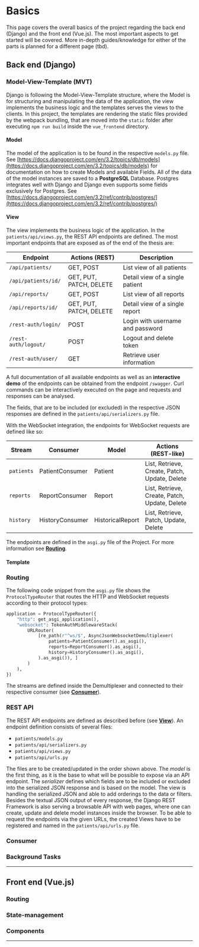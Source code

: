 # Basics

This page covers the overall basics of the project regarding the back end (Django) and the front end (Vue.js).
The most important aspects to get started will be covered. More in-depth guides/knowledge for either of the parts is planned
for a different page (tbd).

## Back end (Django)

### Model-View-Template (MVT)

Django is following the Model-View-Template structure, where the Model is for structuring and manipulating the data of the application, the view implements
the business logic and the templates serves the views to the clients. In this project, the templates are rendering the static files
provided by the webpack bundling, that are moved into the ``static`` folder after executing ``npm run build`` inside the ``vue_frontend`` directory.

#### Model

The model of the application is to be found in the respective ``models.py`` file. See [https://docs.djangoproject.com/en/3.2/topics/db/models](https://docs.djangoproject.com/en/3.2/topics/db/models) for documentation on how to create Models and available Fields.
All of the data of the model instances are saved to a **PostgreSQL** Database. Postgres integrates well with Django and Django even supports some fields exclusively for Postgres. See [https://docs.djangoproject.com/en/3.2/ref/contrib/postgres/](https://docs.djangoproject.com/en/3.2/ref/contrib/postgres/)

#### View

The view implements the business logic of the application. In the ``patients/api/views.py``, the REST API endpoints are defined. The most important endpoints that are exposed
as of the end of the thesis are:

| Endpoint           | Actions (REST)                 | Description                      |
|--------------------|-------------------------|----------------------------------|
| ``/api/patients/``     | GET, POST               | List view of all patients        |
| ``/api/patients/id/``  | GET, PUT, PATCH, DELETE | Detail view of a single patient  |
| ``/api/reports/``      | GET, POST               | List view of all reports         |
| ``/api/reports/id/``   | GET, PUT, PATCH, DELETE | Detail view of a single report   |
| ``/rest-auth/login/``  | POST                    | Login with username and password |
| ``/rest-auth/logout/`` | POST                    | Logout and delete token          |
| ``/rest-auth/user/``   | GET                     | Retrieve user information        |


A full documentation of all available endpoints as well as an **interactive demo** of the endpoints can be obtained from the 
endpoint ``/swagger``. Curl commands can be interactively executed on the page and requests and responses can be analysed.

The fields, that are to be included (or excluded) in the respective JSON responses are defined in the ``patients/api/serializers.py`` file.

With the WebSocket integration, the endpoints for WebSocket requests are defined like so:


| Stream   | Consumer        | Model            | Actions (REST-like)                                      |
|----------|-----------------|------------------|-----------------------------------------------|
| ``patients`` | PatientConsumer | Patient          | List, Retrieve, Create, Patch, Update, Delete |
| ``reports``  | ReportConsumer  | Report           | List, Retrieve, Create, Patch, Update, Delete |
| ``history``  | HistoryConsumer | HistoricalReport | List, Retrieve, Patch, Update, Delete         |


The endpoints are defined in the ``asgi.py`` file of the Project. For more information see [**Routing**](#routing).


#### Template

### Routing

The following code snippet from the ``asgi.py`` file shows
the `ProtocolTypeRouter` that routes the HTTP and WebSocket requests according to their protocol types:

```python
application = ProtocolTypeRouter({
    "http": get_asgi_application(),
    "websocket": TokenAuthMiddlewareStack(
        URLRouter(
            [re_path(r"^ws/$", AsyncJsonWebsocketDemultiplexer(
                patients=PatientConsumer().as_asgi(),
                reports=ReportConsumer().as_asgi(),
                history=HistoryConsumer().as_asgi(),
            ).as_asgi()), ]
        )
    ),
})
```

The streams are defined inside the Demultiplexer and connected to their respective consumer (see [**Consumer**](#consumer)).


### REST API

The REST API endpoints are defined as described before (see [**View**](#view)).
An endpoint definition consists of several files: 

* ``patients/models.py``
* ``patients/api/serializers.py``
* ``patients/api/views.py``
* ``patients/api/urls.py``

The files are to be created/updated in the order shown above. The *model* is the first thing, as it is the base to what will be
possible to expose via an API endpoint. The *serializer* defines which fields are to be included or excluded into the serialized JSON response and is based on the model.
The view is handling the serialized JSON and able to add orderings to the data or filters. Besides the textual JSON output of every response, 
the Django REST Framework is also serving a browsable API with web pages, where one can create, update and delete model instances inside the browser.
To be able to request the endpoints via the given URLs, the created Views have to be registered and named in the ``patients/api/urls.py`` file.


### Consumer

### Background Tasks


---

## Front end (Vue.js)

### Routing

### State-management

### Components

---

